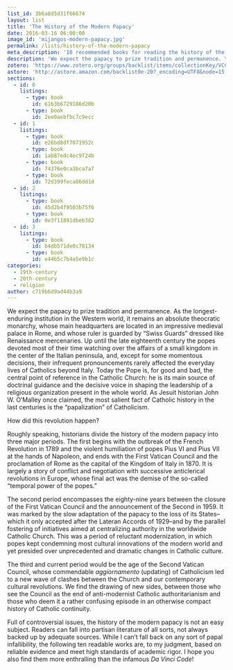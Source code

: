 ```yaml
---
list_id: 3b6a8d5d31f66674
layout: list
title: 'The History of the Modern Papacy'
date: 2016-03-16 06:00:00
image_id: 'mijangos-modern-papacy.jpg'
permalink: /lists/history-of-the-modern-papacy
meta_description: '10 recommended books for reading the history of the modern papacy from history Pablo Mijangos'
description: 'We expect the papacy to prize tradition and permanence. Yet, the papacy we know is to a large extent a product of the modern era. As Jesuit historian John W. O’Malley once claimed, the most salient fact of Catholic history in the last centuries is the “papalization” of Catholicism. How did this revolution happen?'
zotero: 'https://www.zotero.org/groups/backlist/items/collectionKey/VCCTSWGP'
astore: 'http://astore.amazon.com/backlist0e-20?_encoding=UTF8&node=15'
sections: 
  - id: 0
    listings:
      - type: book
        id: 61b3b6729186d20b
      - type: book
        id: 2ee0aebfbc7c9ecc
  - id: 1
    listings:
      - type: book
        id: e26bd8df7071952c
      - type: book
        id: 1ab87edc4ec9724b
      - type: book
        id: 74376e0ca3bca7a7
      - type: book
        id: 72d399feca86dd1d
  - id: 2
    listings:
      - type: book
        id: 45d2b4f9503b75f6
      - type: book
        id: 0e3f11891dbeb382
  - id: 3
    listings:
      - type: book
        id: b4db571de0c78134
      - type: book
        id: e44b5c7b4a5e9b1c
categories:
  - 19th-century
  - 20th-century
  - religion
author: c719b6d9ad44b3a9
---
```

We expect the papacy to prize tradition and permanence. As the longest-enduring institution in the Western world, it remains an absolute theocratic monarchy, whose main headquarters are located in an impressive medieval palace in Rome, and whose ruler is guarded by “Swiss Guards” dressed like Renaissance mercenaries. Up until the late eighteenth century the popes devoted most of their time watching over the affairs of a small kingdom in the center of the Italian peninsula, and, except for some momentous decisions, their infrequent pronouncements rarely affected the everyday lives of Catholics beyond Italy. Today the Pope is, for good and bad, the central point of reference in the Catholic Church: he is its main source of doctrinal guidance and the decisive voice in shaping the leadership of a religious organization present in the whole world. As Jesuit historian John W. O’Malley once claimed, the most salient fact of Catholic history in the last centuries is the “papalization” of Catholicism. 

How did this revolution happen?

Roughly speaking, historians divide the history of the modern papacy into three major periods. The first begins with the outbreak of the French Revolution in 1789 and the violent humiliation of popes Pius VI and Pius VII at the hands of Napoleon, and ends with the First Vatican Council and the proclamation of Rome as the capital of the Kingdom of Italy in 1870. It is largely a story of conflict and negotiation with successive anticlerical revolutions in Europe, whose final act was the demise of the so-called “temporal power of the popes.”

The second period encompasses the eighty-nine years between the closure of the First Vatican Council and the announcement of the Second in 1959. It was marked by the slow adaptation of the papacy to the loss of its States–which it only accepted after the Lateran Accords of 1929–and by the parallel fostering of initiatives aimed at centralizing authority in the worldwide Catholic Church. This was a period of reluctant modernization, in which popes kept condemning most cultural innovations of the modern world and yet presided over unprecedented and dramatic changes in Catholic culture. 

The third and current period would be the age of the Second Vatican Council, whose commendable _aggiornamento_ (updating) of Catholicism led to a new wave of clashes between the Church and our contemporary cultural revolutions. We find the drawing of new sides, between those who see the Council as the end of anti-modernist Catholic authoritarianism and those who deem it a rather confusing episode in an otherwise compact history of Catholic continuity.

Full of controversial issues, the history of the modern papacy is not an easy subject. Readers can fall into partisan literature of all sorts, not always backed up by adequate sources. While I can’t fall back on any sort of papal infallibility, the following ten readable works are, to my judgment, based on reliable evidence and meet high standards of academic rigor. I hope you also find them more enthralling than the infamous _Da Vinci Code_!
